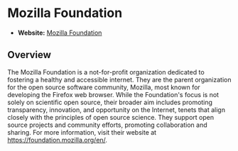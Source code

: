 # Mozilla Foundation

- **Website:** [Mozilla Foundation](https://foundation.mozilla.org/)

## Overview

The Mozilla Foundation is a not-for-profit organization dedicated to fostering a healthy and accessible internet. They are the parent organization for the open source software community, Mozilla, most known for developing the Firefox web browser. While the Foundation's focus is not solely on scientific open source, their broader aim includes promoting transparency, innovation, and opportunity on the Internet, tenets that align closely with the principles of open source science. They support open source projects and community efforts, promoting collaboration and sharing. For more information, visit their website at <https://foundation.mozilla.org/en/>.
